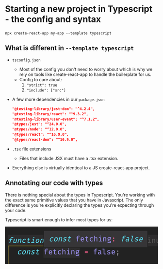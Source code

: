 # Starting a new project in Typescript - the config and syntax

`npx create-react-app my-app --template typescript`

## What is different in `--template typescript`

- `tsconfig.json`

  - Most of the config you don't need to worry about which is why we rely on tools like create-react-app to handle the boilerplate for us.
  - Config to care about:
    1. `"strict": true`
    2. `"include": ["src"]`

- A few more dependencies in our `package.json`

  ```json
  "@testing-library/jest-dom": "^4.2.4",
  "@testing-library/react": "^9.3.2",
  "@testing-library/user-event": "^7.1.2",
  "@types/jest": "^24.0.0",
  "@types/node": "^12.0.0",
  "@types/react": "^16.9.0",
  "@types/react-dom": "^16.9.0",
  ```

- `.tsx` file extensions

  - Files that include JSX must have a .tsx extension.

- Everything else is virtually identical to a JS create-react-app project.

## Annotating our code with types

There is nothing special about the types in Typescript. You're working with the exact same primitive values that you have in Javascript. The only difference is you're explicitly declaring the types you're expecting through your code.

Typescript is smart enough to infer most types for us:

![fetching-boolean](images/fetching-boolean.png)
